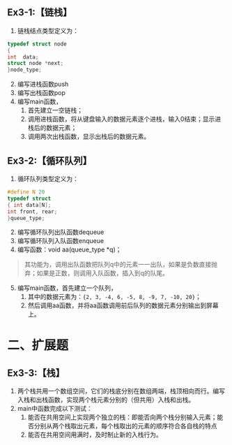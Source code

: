 ## Ex3-1:【链栈】

1. 链栈结点类型定义为：

```c
typedef struct node
{
int  data;
struct node *next;
}node_type;
```

2. 编写进栈函数push
3. 编写出栈函数pop
4. 编写main函数，
    1. 首先建立一空链栈；
    2. 调用进栈函数，将从键盘输入的数据元素逐个进栈，输入0结束；显示进栈后的数据元素；
    3. 调用两次出栈函数，显示出栈后的数据元素。

## Ex3-2:【循环队列】

1. 循环队列类型定义为：

```c
#define N 20
typedef struct
{ int data[N];
int front, rear;
}queue_type;
```

2. 编写循环队列出队函数dequeue
3. 编写循环队列入队函数enqueue
4. 编写函数：void aa(queue_type *q)；

> 其功能为，调用出队函数把队列q中的元素一一出队，如果是负数直接抛弃；如果是正数，则调用入队函数，插入到q的队尾。

5. 编写main函数，首先建立一个队列，
    1. 其中的数据元素为：`{2, 3, -4, 6, -5, 8, -9, 7, -10, 20}`；
    2. 然后调用aa函数，并将aa函数调用前后队列的数据元素分别输出到屏幕上。

# 二、扩展题

## Ex3-3:【栈】

1. 两个栈共用一个数组空间，它们的栈底分别在数组两端，栈顶相向而行。编写入栈和出栈函数，实现两个栈元素分别的（但共用）入栈和出栈。
2. main中函数完成以下测试：
    1. 能否在共用空间上实现两个独立的栈：即能否向两个栈分别输入元素；能否分别从两个栈取出元素，每个栈取出的元素的顺序符合各自栈的特点
    2. 能否在共用空间用满时，及时制止新的入栈行为。